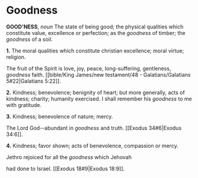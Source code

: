 # Goodness

**GOOD'NESS**, _noun_ The state of being good; the physical qualities which constitute value, excellence or perfection; as the _goodness_ of timber; the _goodness_ of a soil.

**1.** The moral qualities which constitute christian excellence; moral virtue; religion.

The fruit of the Spirit is love, joy, peace, long-suffering, gentleness, _goodness_ faith. [[bible/King James/new testament/48 - Galatians/Galatians 5#22|Galatians 5:22]].

**2.** Kindness; benevolence; benignity of heart; but more generally, acts of kindness; charity; humanity exercised. I shall remember his _goodness_ to me with gratitude.

**3.** Kindness; benevolence of nature; mercy.

The Lord God--abundant in _goodness_ and truth. [[Exodus 34#6|Exodus 34:6]].

**4.** Kindness; favor shown; acts of benevolence, compassion or mercy.

Jethro rejoiced for all the _goodness_ which Jehovah

had done to Israel. [[Exodus 18#9|Exodus 18:9]].